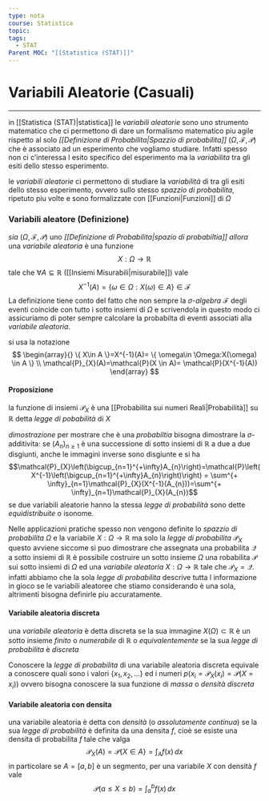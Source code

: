 ```yaml
---
type: nota
course: Statistica
topic: 
tags:
  - STAT
Parent MOC: "[[Statistica (STAT)]]"
---
```

# Variabili Aleatorie (Casuali)
---
in [[Statistica (STAT)|statistica]] le _variabili aleatorie_ sono uno strumento matematico che ci permettono di dare un formalismo matematico piu agile rispetto al solo _[[Definizione di Probabilita|Spazzio di probabilita]]_ $(\Omega,\mathcal{F},\mathcal{P})$ che è associato ad un esperimento che vogliamo studiare.
Infatti spesso non ci c’interessa l esito specifico del esperimento ma la _variabilita_ tra gli esiti dello stesso esperimento.

le _variabili aleatorie_ ci permettono di studiare la _variabilità_ di tra gli esiti dello stesso esperimento, ovvero sullo stesso _spazzio di probabilita_,  ripetuto piu volte e sono formalizzate con [[Funzioni|Funzioni]] di $\Omega$

### Variabili aleatore (Definizione)
_sia_ $(\Omega,\mathcal{F},\mathcal{P})$ uno _[[Definizione di Probabilita|spazio di probabiltia]]_ 
_allora_ una _variabile aleatoria_ è una funzione $$X:\Omega\rightarrow\mathbb{R}$$tale che $\forall A \subseteq \mathbb{R}$ ([[Insiemi Misurabili|misurabile]]) vale $$X^{-1}(A)=\{ \omega \in  \Omega: X(\omega) \in  A \} \in  \mathcal{F}$$
La definizione tiene conto del fatto che non sempre la $\sigma$-_algebra_ $\mathcal{F}$ degli eventi coincide con  tutto i sotto insiemi di $\Omega$  e scrivendola in questo modo ci assicuriamo di poter sempre calcolare la probabilta di eventi associati alla _variabile aleatoria_.

si usa la notazione $$
\begin{array}{}
\{ X\in  A \}=X^{-1}(A)= \{ \omega\in \Omega:X(\omega) \in  A \} \\
\mathcal{P}_{X}(A)=\mathcal{P}(X \in  A)= \mathcal{P}(X^{-1}(A))
\end{array}
$$


#### Proposizione
la funzione di insiemi $\mathcal{P}_{X}$ è una [[Probabilita sui numeri Reali|Probabilità]] su $\mathbb{R}$ detta _legge di pobabilità_ di $X$ 

_dimostrazione_ per mostrare che è una _probabiltia_  bisogna dimostrare la $\sigma$-additivita: se $(A_{n})_{n \geq 1}$ è una successione di sotto insiemi di $\mathbb{R}$ a due a due disgiunti, anche le immagini inverse sono disgiunte e si ha$$\mathcal{P}_{X}\left(\bigcup_{n=1}^{+\infty}A_{n}\right)=\mathcal{P}\left(X^{-1}\left(\bigcup_{n=1}^{+\infty}A_{n}\right)\right) = \sum^{+ \infty}_{n=1}\mathcal{P}_{X}(X^{-1}(A_{n}))=\sum^{+ \infty}_{n=1}\mathcal{P}_{X}(A_{n})$$
se due variabili aleatorie hanno la stessa _legge di probabilità_ sono dette _equidistribuite_ o isonome.


Nelle applicazioni pratiche spesso non vengono definite lo _spazzio di probabilita_ $\Omega$ e la variabile $X:\Omega \rightarrow \mathbb{R}$ ma solo la _legge di probabilita_ $\mathcal{P}_{X}$ questo avviene siccome si puo dimostrare che assegnata una probabilita $\mathcal{Q}$ a sotto insiemi di $\mathbb{R}$  è possibile costruire un sotto insieme $\Omega$ una robabilita $\mathcal{P}$ sui sotto insiemi di $\Omega$  ed una _variabile aleatoria_ $X:\Omega \rightarrow \mathbb{R}$ tale che $\mathcal{P}_{X}=\mathcal{Q}$.  infatti abbiamo che la sola _legge di probabilita_ descrive tutta l informazione in gioco se le variabili aleatoree che stiamo considerando è una sola, altrimenti bisogna definirle piu accuratamente.




#### Variabile aleatoria discreta
una _variabile aleatoria_ è detta discreta se la sua immagine $X(\Omega) \subset \mathbb{R}$ è un sotto insieme _finito_ o _numerabile_ di $\mathbb{R}$ o _equivalentemente_ se la sua _legge di probabilita_ è _discreta_

Conoscere la _legge di probabilita_ di una variabile aleatoria discreta equivale a conoscere quali sono i valori $\{ x_{1},x_{2},\dots \}$  ed i numeri $p(x_{i}=\mathcal{P}_{X}(x_{i})=\mathcal{P}(X=x_{i}))$ ovvero bisogna conoscere la sua funzione di _massa_ o _densità discreta_


#### Variabile aleatoria con densita
una variabile aleatoria è detta con _densità_ (o _assolutamente continua_) se la sua _legge di probabilità_ è definita da una densita $f$, cioè se esiste una densita di probabilita $f$ tale che valga $$\mathcal{P}_{X}(A)=\mathcal{P}\{ X \in  A \}= \int_{A} f(x)\, dx $$
in particolare se $A=[a,b]$ è un segmento,  per una variabile $X$ con densità $f$ vale$$ \mathcal{P}(a \leq X \leq b)=\int ^{b}_{a}f(x) \, dx $$